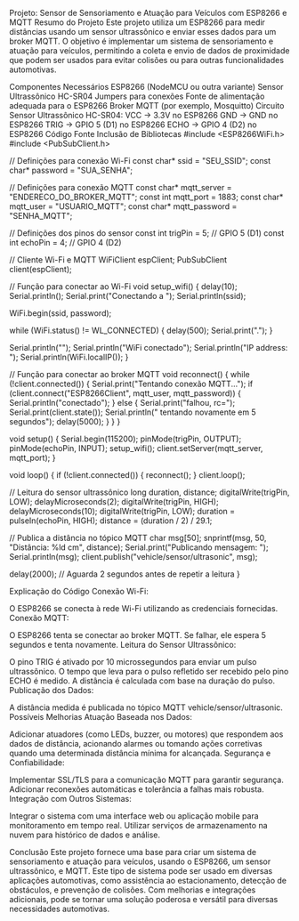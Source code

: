 Projeto: Sensor de Sensoriamento e Atuação para Veículos com ESP8266 e MQTT
Resumo do Projeto
Este projeto utiliza um ESP8266 para medir distâncias usando um sensor ultrassônico e enviar esses dados para um broker MQTT. O objetivo é implementar um sistema de sensoriamento e atuação para veículos, permitindo a coleta e envio de dados de proximidade que podem ser usados para evitar colisões ou para outras funcionalidades automotivas.

Componentes Necessários
ESP8266 (NodeMCU ou outra variante)
Sensor Ultrassônico HC-SR04
Jumpers para conexões
Fonte de alimentação adequada para o ESP8266
Broker MQTT (por exemplo, Mosquitto)
Circuito
Sensor Ultrassônico HC-SR04:
VCC -> 3.3V no ESP8266
GND -> GND no ESP8266
TRIG -> GPIO 5 (D1) no ESP8266
ECHO -> GPIO 4 (D2) no ESP8266
Código Fonte
Inclusão de Bibliotecas
#include <ESP8266WiFi.h>
#include <PubSubClient.h>

// Definições para conexão Wi-Fi
const char* ssid = "SEU_SSID";
const char* password = "SUA_SENHA";

// Definições para conexão MQTT
const char* mqtt_server = "ENDERECO_DO_BROKER_MQTT";
const int mqtt_port = 1883;
const char* mqtt_user = "USUARIO_MQTT";
const char* mqtt_password = "SENHA_MQTT";

// Definições dos pinos do sensor
const int trigPin = 5; // GPIO 5 (D1)
const int echoPin = 4; // GPIO 4 (D2)

// Cliente Wi-Fi e MQTT
WiFiClient espClient;
PubSubClient client(espClient);

// Função para conectar ao Wi-Fi
void setup_wifi() {
delay(10);
Serial.println();
Serial.print("Conectando a ");
Serial.println(ssid);

WiFi.begin(ssid, password);

while (WiFi.status() != WL_CONNECTED) {
delay(500);
Serial.print(".");
}

Serial.println("");
Serial.println("WiFi conectado");
Serial.println("IP address: ");
Serial.println(WiFi.localIP());
}

// Função para conectar ao broker MQTT
void reconnect() {
while (!client.connected()) {
Serial.print("Tentando conexão MQTT...");
if (client.connect("ESP8266Client", mqtt_user, mqtt_password)) {
Serial.println("conectado");
} else {
Serial.print("falhou, rc=");
Serial.print(client.state());
Serial.println(" tentando novamente em 5 segundos");
delay(5000);
}
}
}

void setup() {
Serial.begin(115200);
pinMode(trigPin, OUTPUT);
pinMode(echoPin, INPUT);
setup_wifi();
client.setServer(mqtt_server, mqtt_port);
}

void loop() {
if (!client.connected()) {
reconnect();
}
client.loop();

// Leitura do sensor ultrassônico
long duration, distance;
digitalWrite(trigPin, LOW);
delayMicroseconds(2);
digitalWrite(trigPin, HIGH);
delayMicroseconds(10);
digitalWrite(trigPin, LOW);
duration = pulseIn(echoPin, HIGH);
distance = (duration / 2) / 29.1;

// Publica a distância no tópico MQTT
char msg[50];
snprintf(msg, 50, "Distância: %ld cm", distance);
Serial.print("Publicando mensagem: ");
Serial.println(msg);
client.publish("vehicle/sensor/ultrasonic", msg);

delay(2000); // Aguarda 2 segundos antes de repetir a leitura
}

Explicação do Código
Conexão Wi-Fi:

O ESP8266 se conecta à rede Wi-Fi utilizando as credenciais fornecidas.
Conexão MQTT:

O ESP8266 tenta se conectar ao broker MQTT. Se falhar, ele espera 5 segundos e tenta novamente.
Leitura do Sensor Ultrassônico:

O pino TRIG é ativado por 10 microssegundos para enviar um pulso ultrassônico.
O tempo que leva para o pulso refletido ser recebido pelo pino ECHO é medido.
A distância é calculada com base na duração do pulso.
Publicação dos Dados:

A distância medida é publicada no tópico MQTT vehicle/sensor/ultrasonic.
Possíveis Melhorias
Atuação Baseada nos Dados:

Adicionar atuadores (como LEDs, buzzer, ou motores) que respondem aos dados de distância, acionando alarmes ou tomando ações corretivas quando uma determinada distância mínima for alcançada.
Segurança e Confiabilidade:

Implementar SSL/TLS para a comunicação MQTT para garantir segurança.
Adicionar reconexões automáticas e tolerância a falhas mais robusta.
Integração com Outros Sistemas:

Integrar o sistema com uma interface web ou aplicação mobile para monitoramento em tempo real.
Utilizar serviços de armazenamento na nuvem para histórico de dados e análise.

Conclusão
Este projeto fornece uma base para criar um sistema de sensoriamento e atuação para veículos, usando o ESP8266, um sensor ultrassônico, e MQTT. Este tipo de sistema pode ser usado em diversas aplicações automotivas, como assistência ao estacionamento, detecção de obstáculos, e prevenção de colisões. Com melhorias e integrações adicionais, pode se tornar uma solução poderosa e versátil para diversas necessidades automotivas.
